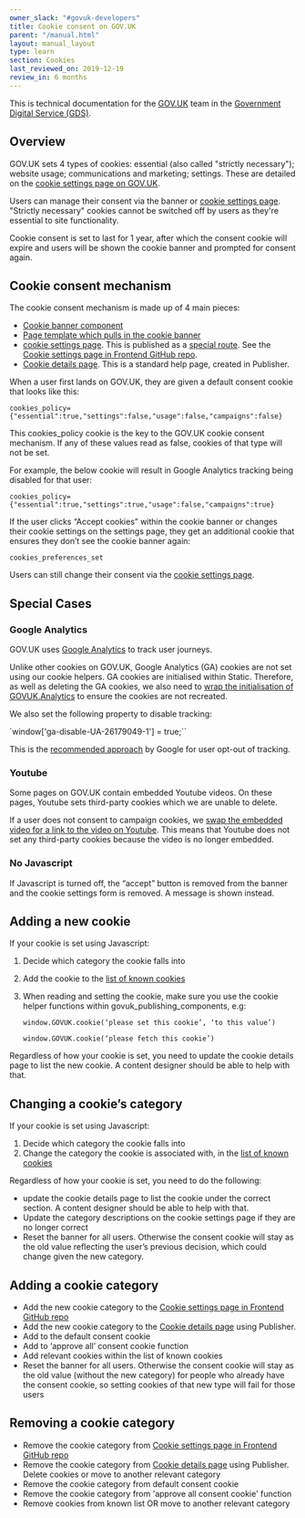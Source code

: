 ```yaml
---
owner_slack: "#govuk-developers"
title: Cookie consent on GOV.UK
parent: "/manual.html"
layout: manual_layout
type: learn
section: Cookies
last_reviewed_on: 2019-12-19
review_in: 6 months
---
```


This is technical documentation for the [GOV.UK](https://www.gov.uk/) team in the [Government
Digital Service (GDS)](https://gds.blog.gov.uk/about/).

## Overview

GOV.UK sets 4 types of cookies: essential (also called "strictly necessary"); website usage; communications and marketing; settings. These are detailed on the [cookie settings page on GOV.UK][cookie settings page].

Users can manage their consent via the banner or [cookie settings page]. "Strictly necessary" cookies cannot be switched off by users as they're essential to site functionality.

Cookie consent is set to last for 1 year, after which the consent cookie will expire and users will be shown the cookie banner and prompted for consent again.

## Cookie consent mechanism

The cookie consent mechanism is made up of 4 main pieces:

*   [Cookie banner component]
*   [Page template which pulls in the cookie banner]
*   [cookie settings page]. This is published as a [special route]. See the [Cookie settings page in Frontend GitHub repo].
*   [Cookie details page]. This is a standard help page, created in Publisher.

When a user first lands on GOV.UK, they are given a default consent cookie that looks like this:

`cookies_policy={"essential":true,"settings":false,"usage":false,"campaigns":false}`

This cookies_policy cookie is the key to the GOV.UK cookie consent mechanism. If any of these values read as false, cookies of that type will not be set.

For example, the below cookie will result in Google Analytics tracking being disabled for that user:

`cookies_policy={"essential":true,"settings":true,"usage":false,"campaigns":true}`

If the user clicks “Accept cookies” within the cookie banner or changes their cookie settings on the settings page, they get an additional cookie that ensures they don’t see the cookie banner again:

`cookies_preferences_set`

Users can still change their consent via the [cookie settings page].

## Special Cases

### Google Analytics

GOV.UK uses [Google Analytics](https://docs.publishing.service.gov.uk/manual/analytics.html) to track user journeys.

Unlike other cookies on GOV.UK, Google Analytics (GA) cookies are not set using our cookie helpers. GA cookies are initialised within Static. Therefore, as well as deleting the GA cookies, we also need to [wrap the initialisation of GOVUK.Analytics](https://github.com/alphagov/static/blob/master/app/assets/javascripts/analytics/static-analytics.js#L21) to ensure the cookies are not recreated.

We also set the following property to disable tracking:

`window['ga-disable-UA-26179049-1'] = true;``

This is the [recommended approach](https://developers.google.com/analytics/devguides/collection/analyticsjs/user-opt-out) by Google for user opt-out of tracking.

### Youtube

Some pages on GOV.UK contain embedded Youtube videos. On these pages, Youtube sets third-party cookies which we are unable to delete.

If a user does not consent to campaign cookies, we [swap the embedded video for a link to the video on Youtube](https://govuk-publishing-components.herokuapp.com/component-guide/govspeak/with_youtube_embed_disabled). This means that Youtube does not set any third-party cookies because the video is no longer embedded.

### No Javascript

If Javascript is turned off, the “accept” button is removed from the banner and the cookie settings form is removed. A message is shown instead.

## Adding a new cookie

If your cookie is set using Javascript:

1. Decide which category the cookie falls into
2. Add the cookie to the [list of known cookies](https://github.com/alphagov/govuk_publishing_components/blob/master/app/assets/javascripts/govuk_publishing_components/lib/cookie-functions.js#L14)
3. When reading and setting the cookie, make sure you use the cookie helper functions within govuk_publishing_components, e.g:

	`window.GOVUK.cookie(‘please set this cookie’, ‘to this value’)`

	`window.GOVUK.cookie(‘please fetch this cookie’)`

Regardless of how your cookie is set, you need to update the cookie details page to list the new cookie. A content designer should be able to help with that.

## Changing a cookie’s category

If your cookie is set using Javascript:

1. Decide which category the cookie falls into
2. Change the category the cookie is associated with, in the [list of known cookies](https://github.com/alphagov/govuk_publishing_components/blob/master/app/assets/javascripts/govuk_publishing_components/lib/cookie-functions.js#L14)

Regardless of how your cookie is set, you need to do the following:

*   update the cookie details page to list the cookie under the correct section. A content designer should be able to help with that.
*   Update the category descriptions on the cookie settings page if they are no longer correct
*   Reset the banner for all users. Otherwise the consent cookie will stay as the old value reflecting the user’s previous decision, which could change given the new category.

## Adding a cookie category

*   Add the new cookie category to the [Cookie settings page in Frontend GitHub repo]
* 	Add the new cookie category to the [Cookie details page] using Publisher.
*   Add to the default consent cookie
*   Add to ‘approve all’ consent cookie function
*   Add relevant cookies within the list of known cookies
*   Reset the banner for all users. Otherwise the consent cookie will stay as the old value (without the new category) for people who already have the consent cookie, so setting cookies of that new type will fail for those users

## Removing a cookie category

*   Remove the cookie category from [Cookie settings page in Frontend GitHub repo]
*   Remove the cookie category from [Cookie details page] using Publisher. Delete cookies or move to another relevant category
*   Remove the cookie category from default consent cookie
*   Remove the cookie category from 'approve all consent cookie' function
*   Remove cookies from known list OR move to another relevant category

[cookie settings page]: https://www.gov.uk/help/cookies
[Cookie settings page in Frontend GitHub repo]: https://github.com/alphagov/frontend/blob/master/app/views/help/cookie_settings.html.erb
[Page template which pulls in the cookie banner]: https://github.com/alphagov/static/blob/54706a6eddcf71e2d6cd36b3239798293530d4e6/app/views/layouts/govuk_template.html.erb#L50
[Cookie banner component]: https://govuk-publishing-components.herokuapp.com/component-guide/cookie_banner
[special route]: publish_special_routes.html
[Cookie details page]: https://www.gov.uk/help/cookie-details
